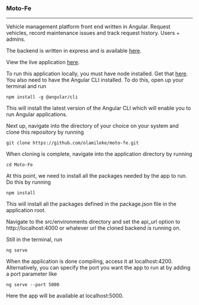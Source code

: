 ### Moto-Fe

------------
Vehicle management platform front end written in Angular. Request vehicles, record maintenance issues and track request history. Users + admins. 

The backend is written in express and is available [here](https://github.com/olamileke/moto-be "here"). 

View the live application [here](https://motoapp.netlify.app "here").

To run this application locally, you must have node installed. Get that [here](https://nodejs.org "here"). You also need to have the Angular CLI installed. To do this, open up your terminal and run

```
npm install -g @angular/cli
```

This will install the latest version of the Angular CLI which will enable you to run Angular applications.

Next up, navigate into the directory of your choice on your system and clone this repository by running

```
git clone https://github.com/olamileke/moto-fe.git
```

When cloning is complete, navigate into the application directory by running

```
cd Moto-Fe
```

At this point, we need to install all the packages needed by the app to run. Do this by running

```
npm install
```

This will install all the packages defined in the package.json file in the application root.

Navigate to the src/environments directory and set the api_url option to http://localhost:4000 or whatever url the cloned backend is running on.

Still in the terminal, run

```
ng serve
```
When the application is done compiling, access it at localhost:4200. Alternatively, you can specify the port you want the app to run at by adding a  port parameter like

```
ng serve --port 5000
```
Here the app will be available at localhost:5000.




